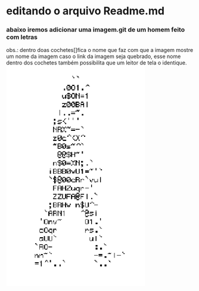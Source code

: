 # editando o arquivo Readme.md

### abaixo iremos adicionar uma imagem.git de um homem feito com letras
obs.: dentro doas cochetes[]fica o nome que faz com que a imagem mostre um nome da imagem caso o link da imagem seja quebrado, esse nome dentro dos cochetes também possibilita que um leitor de tela o identique. 
![Homem letra](https://github.com/Jairo-GitHub-Principal/ReadmMD_markdown/blob/master/homem_letra.gif)
